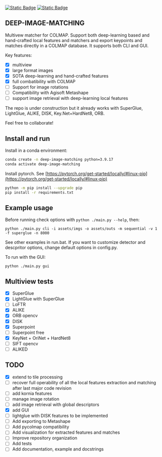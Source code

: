 [![Static Badge](https://img.shields.io/badge/Powered_by-Kornia-green)](https://github.com/kornia/kornia) [![Static Badge](https://img.shields.io/badge/Matches_for-COLMAP-red)](https://github.com/colmap/colmap)

## DEEP-IMAGE-MATCHING

Multivew matcher for COLMAP. Support both deep-learning based and hand-crafted local features and matchers and export keypoints and matches directly in a COLMAP database. It supports both CLI and GUI.

Key features:

- [x] multiview
- [x] large format images
- [x] SOTA deep-learning and hand-crafted features
- [x] full combatibility with COLMAP
- [ ] Support for image rotations
- [ ] Compatibility with Agisoft Metashape
- [ ] support image retrieval with deep-learning local features

The repo is under construction but it already works with SuperGlue, LightGlue, ALIKE, DISK, Key.Net+HardNet8, ORB.

Feel free to collaborate!

## Install and run

Install in a conda environment:

```bash
conda create -n deep-image-matching python=3.9.17
conda activate deep-image-matching
```

Install pytorch. See [https://pytorch.org/get-started/locally/#linux-pip](https://pytorch.org/get-started/locally/#linux-pip)

```bash
python -m pip install --upgrade pip
pip install -r requirements.txt
```

## Example usage

Before running check options with `python ./main.py --help`, then:

```
python ./main.py cli -i assets/imgs -o assets/outs -m sequential -v 1 -f superglue -n 8000
```

See other examples in run.bat. If you want to customize detector and descpritor options, change default options in config.py.

To run with the GUI:

```
python ./main.py gui
```

## Multiview tests

- [x] SuperGlue
- [x] LightGlue with SuperGlue
- [ ] LoFTR
- [x] ALIKE
- [x] ORB opencv
- [x] DISK
- [x] Superpoint
- [ ] Superpoint free
- [x] KeyNet + OriNet + HardNet8
- [ ] SIFT opencv
- [ ] ALIKED

## TODO

- [x] extend to tile processing
- [ ] recover full operability of all the local features extraction and matching after last major code revision
- [ ] add kornia features
- [ ] manage image rotation
- [ ] add image retrieval with global descriptors
- [x] add GUI
- [ ] lightglue with DISK features to be implemented
- [ ] Add exporting to Metashape
- [ ] Add pycolmap compatibility
- [ ] Add visualization for extracted features and matches
- [ ] Improve repository organization
- [ ] Add tests
- [ ] Add documentation, example and docstrings
